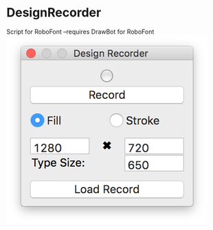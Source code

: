 # DesignRecorder
Script for RoboFont –requires DrawBot for RoboFont
<img src="DesignRecorderUI.png?raw=true" />